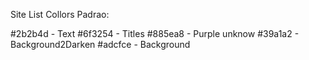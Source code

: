 Site List Collors Padrao:

#2b2b4d - Text
#6f3254 - Titles
#885ea8 - Purple unknow
#39a1a2 - Background2Darken
#adcfce - Background

